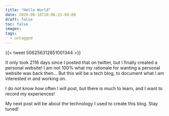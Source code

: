 ```yaml
---
title: "Hello World"
date: 2020-06-16T20:06:21-04:00
draft: false
toc: false
images:
tags: 
  - untagged
---
```

{{< tweet 506256312851001344 >}}

It only took 2116 days since I posted that on twitter, but I finally created a personal website! I am not 100% what my rationale for wanting a personal website was back then... But this will be a tech blog, to document what I am interested in and working on. 

I do not know how often I will post, but there is much to learn, and I want to record my experiences! 

My next post will be about the technology I used to create this blog. Stay tuned! 



